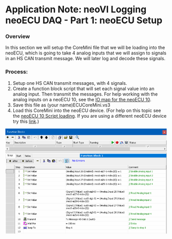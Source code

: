 # Application Note: neoVI Logging neoECU DAQ - Part 1: neoECU Setup

### Overview

In this section we will setup the CoreMini file that we will be loading into the neoECU, which is going to take 4 analog inputs that we will assign to signals in an HS CAN transmit message.  We will later log and decode these signals.

### Process:

1. Setup one HS CAN transmit messages, with 4 signals.
2. Create a function block script that will set each signal value into an analog input.  Then transmit the messages.  For help working with the analog inputs on a neoECU 10, see the [IO map for the neoECU 10](../../vehicle-network-interface-hardware/getting-started-with-neoecu/neoecu-10/neoecu-10-io-map.md).
3. Save this file as (your name)ECUCoreMini.vs3
4. Load this CoreMini into the neoECU device. (For help on this topic see the [neoECU 10 Script loading](../../vehicle-network-interface-hardware/getting-started-with-neoecu/neoecu-10/neoecu-10-loading-scripts-over-can.md).  If you are using a different neoECU device try this [link](../application-note-coremini-partition-logging/).)

![](../../.gitbook/assets/fnblocks.gif)
